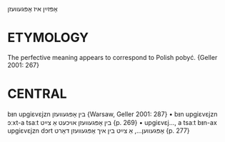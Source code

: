 אָפּזײַן
איז אָפּגעוועזן

ETYMOLOGY
===========
The perfective meaning appears to correspond to Polish pobyć.
{Geller 2001: 267}

CENTRAL
========

bᵻn upgiɛvɛjzn בין אָפּגעוועזן {Warsaw, Geller 2001: 287}
	•	bᵻn upgiɛvɛjzn ɔːxt-a tsaːt בין אָפּגעוועזן אויכעט אַ צײַט {p. 269}
	•	upgiɛvɛj..., a tsaːt bᵻn-ax upgiɛvɛjzn dɔrt אָפּגעווען..., אַ צײַט בין איך אָפּגעוועזן דאָרט {p. 277}

